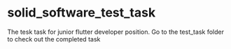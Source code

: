 # solid_software_test_task
The tesk task for junior flutter developer position.
Go to the test_task folder to check out the completed task
